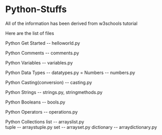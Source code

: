 # Python-Stuffs

All of the information has been derived from w3schools tutorial

Here are the list of files

Python Get Started -- helloworld.py

Python Comments -- comments.py

Python Variables -- variables.py

Python Data Types -- datatypes.py
= Numbers -- numbers.py

Python Casting(conversion) -- casting.py

Python Strings -- strings.py, stringmethods.py

Python Booleans -- bools.py

Python Operators -- operations.py

Python Collections 
	list -- arrayslist.py	
	tuple -- arraystuple.py
	set -- arrayset.py
	dictionary -- arraydictionary.py
